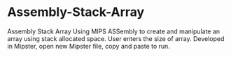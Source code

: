 # Assembly-Stack-Array
Assembly Stack Array
Using MIPS ASSembly to create and manipulate an array using stack
allocated space. User enters the size of array.
Developed in Mipster, open new Mipster file, copy and paste to run.
